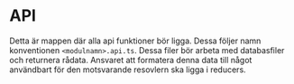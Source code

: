 # API

Detta är mappen där alla api funktioner bör ligga. Dessa följer namn
konventionen `<modulnamn>.api.ts`. Dessa filer bör arbeta med
databasfiler och returnera rådata. Ansvaret att formatera denna
data till något användbart för den motsvarande resovlern ska
ligga i reducers.